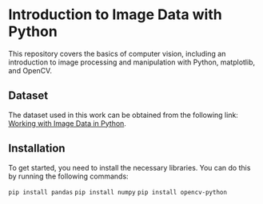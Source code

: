 
# Introduction to Image Data with Python

This repository covers the basics of computer vision, including an introduction to image processing and manipulation with Python, matplotlib, and OpenCV.

## Dataset

The dataset used in this work can be obtained from the following link: [Working with Image Data in Python](https://www.kaggle.com/code/robikscube/working-with-image-data-in-python/input).

## Installation

To get started, you need to install the necessary libraries. You can do this by running the following commands:

`pip install pandas`
`pip install numpy`
`pip install opencv-python`
